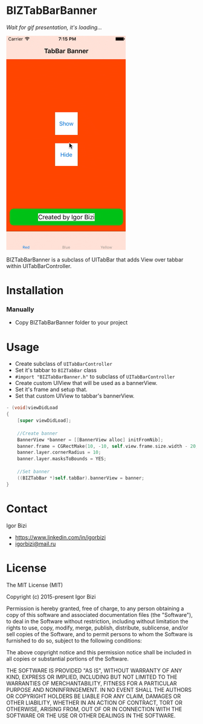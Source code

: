 # BIZTabBarBanner

*Wait for gif presentation, it's loading...*

![alt tag](https://github.com/bizibizi/BIZTabBarBanner/blob/master/presentation.gif)


BIZTabBarBanner is a subclass of UITabBar that adds View over tabbar within UITabBarController.


# Installation

### Manually
 - Copy BIZTabBarBanner folder to your project 


# Usage

- Create subclass of ```UITabBarController``` 
- Set it's tabbar to ```BIZTabBar``` class
- ```#import "BIZTabBarBanner.h"``` to subclass of ```UITabBarController``` 
- Create custom UIView that will be used as a bannerView.
- Set it's frame and setup that.
- Set that custom UIView to tabbar's bannerView.
```objective-c
- (void)viewDidLoad
{
    [super viewDidLoad];
    
    //Create banner
    BannerView *banner = [[BannerView alloc] initFromNib];
    banner.frame = CGRectMake(10, -10, self.view.frame.size.width - 20, 44);
    banner.layer.cornerRadius = 10;
    banner.layer.masksToBounds = YES;
    
    //Set banner
    ((BIZTabBar *)self.tabBar).bannerView = banner;
}
```


# Contact

Igor Bizi
- https://www.linkedin.com/in/igorbizi
- igorbizi@mail.ru


# License
 
The MIT License (MIT)

Copyright (c) 2015-present Igor Bizi

Permission is hereby granted, free of charge, to any person obtaining a copy of this software and associated documentation files (the "Software"), to deal in the Software without restriction, including without limitation the rights to use, copy, modify, merge, publish, distribute, sublicense, and/or sell copies of the Software, and to permit persons to whom the Software is furnished to do so, subject to the following conditions:

The above copyright notice and this permission notice shall be included in all copies or substantial portions of the Software.

THE SOFTWARE IS PROVIDED "AS IS", WITHOUT WARRANTY OF ANY KIND, EXPRESS OR IMPLIED, INCLUDING BUT NOT LIMITED TO THE WARRANTIES OF MERCHANTABILITY, FITNESS FOR A PARTICULAR PURPOSE AND NONINFRINGEMENT. IN NO EVENT SHALL THE AUTHORS OR COPYRIGHT HOLDERS BE LIABLE FOR ANY CLAIM, DAMAGES OR OTHER LIABILITY, WHETHER IN AN ACTION OF CONTRACT, TORT OR OTHERWISE, ARISING FROM, OUT OF OR IN CONNECTION WITH THE SOFTWARE OR THE USE OR OTHER DEALINGS IN THE SOFTWARE.
 
